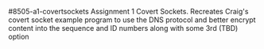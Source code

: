 #8505-a1-covertsockets
Assignment 1 Covert Sockets. Recreates Craig's covert socket example program
to use the DNS protocol and better encrypt content into the sequence and ID 
numbers along with some 3rd (TBD) option